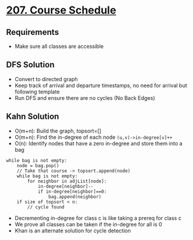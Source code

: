# [207. Course Schedule](https://leetcode.com/problems/course-schedule/description/)

## Requirements

- Make sure all classes are accessible

## DFS Solution

- Convert to directed graph
- Keep track of arrival and departure timestamps, no need for arrival but following template
- Run DFS and ensure there are no cycles (No Back Edges)

## Kahn Solution

- O(m+n): Build the graph, topsort=[]
- O(m+n): Find the in-degree of each node
  `(u,v)->in-degree[v]++`
- O(n): Identify nodes that have a zero in-degree and store them into a bag

```
while bag is not empty:
    node = bag.pop()
    // Take that course -> topsort.append(node)
    while bag is not empty:
        for neighbor in adjList[node]:
            in-degree[neighbor]--
            if in-degree[neighbor]==0:
                bag.append(neighbor)
    if size of topsort < n:
        // cycle found
```

- Decrementing in-degree for class c is like taking a prereq for class c
- We prove all classes can be taken if the in-degree for all is 0
- Khan is an alternate solution for cycle detection
